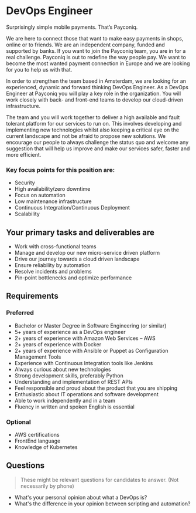 # DevOps Engineer
Surprisingly simple mobile payments. That’s Payconiq.

We are here to connect those that want to make easy payments in shops, online or
to friends. We are an independent company, funded and supported by banks. 
If you want to join the Payconiq team, you are in for a real challenge. 
Payconiq is out to redefine the way people pay. We want to become the most 
wanted payment connection in Europe and we are looking for you to help us with 
that.

In order to strengthen the team based in Amsterdam, we are looking for an 
experienced, dynamic and forward thinking DevOps Engineer. As a DevOps Engineer 
at Payconiq you will play a key role in the organization. You will work closely 
with back- and front-end teams to develop our cloud-driven infrastructure.

The team and you will work together to deliver a high available and fault 
tolerant platform for our services to run on. This involves developing and 
implementing new technologies whilst also keeping a critical eye on the current 
landscape and not be afraid to propose new solutions. We encourage our people to
always challenge the status quo and welcome any suggestion that will help us 
improve and make our services safer, faster and more efficient.


### Key focus points for this position are:
- Security
- High availability/zero downtime
- Focus on automation
- Low maintenance infrastructure
- Continuous Integration/Continuous Deployment
- Scalability

## Your primary tasks and deliverables are
- Work with cross-functional teams
- Manage and develop our new micro-service driven platform
- Drive our journey towards a cloud driven landscape
- Ensure reliability by automation
- Resolve incidents and problems
- Pin-point bottlenecks and optimize performance

## Requirements
### Preferred
- Bachelor or Master Degree in Software Engineering (or similar)  
- 5+ years of experience as a DevOps engineer
- 2+ years of experience with Amazon Web Services – AWS
- 2+ years of experience with Docker
- 2+ years of experience with Ansible or Puppet as Configuration Management Tools
- Experience with Continuous Integration tools like Jenkins
- Always curious about new technologies
- Strong development skills, preferably Python
- Understanding and implementation of REST APIs
- Feel responsible and proud about the product that you are shipping
- Enthusiastic about IT operations and software development
- Able to work independently and in a team
- Fluency in written and spoken English is essential

### Optional
- AWS certifications 
- FrontEnd language
- Knowledge of Kubernetes

## Questions
> These might be relevant questions for candidates to answer. (Not necessarily by phone)
- What's your personal opinion about what a DevOps is?
- What's the difference in your opinion between scripting and automation?
